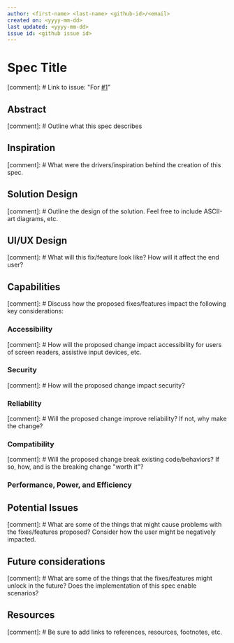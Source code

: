 ```yaml
---
author: <first-name> <last-name> <github-id>/<email>
created on: <yyyy-mm-dd>
last updated: <yyyy-mm-dd>
issue id: <github issue id>
---
```


# Spec Title

[comment]: # Link to issue: "For [#1](https://github.com/microsoft/winget-cli/issues/1)"

## Abstract

[comment]: # Outline what this spec describes

## Inspiration

[comment]: # What were the drivers/inspiration behind the creation of this spec.

## Solution Design

[comment]: # Outline the design of the solution. Feel free to include ASCII-art diagrams, etc.

## UI/UX Design

[comment]: # What will this fix/feature look like? How will it affect the end user?

## Capabilities

[comment]: # Discuss how the proposed fixes/features impact the following key considerations:

### Accessibility

[comment]: # How will the proposed change impact accessibility for users of screen readers, assistive input devices, etc.

### Security

[comment]: # How will the proposed change impact security?

### Reliability

[comment]: # Will the proposed change improve reliability? If not, why make the change?

### Compatibility

[comment]: # Will the proposed change break existing code/behaviors? If so, how, and is the breaking change "worth it"?

### Performance, Power, and Efficiency

## Potential Issues

[comment]: # What are some of the things that might cause problems with the fixes/features proposed? Consider how the user might be negatively impacted.

## Future considerations

[comment]: # What are some of the things that the fixes/features might unlock in the future? Does the implementation of this spec enable scenarios?

## Resources

[comment]: # Be sure to add links to references, resources, footnotes, etc.